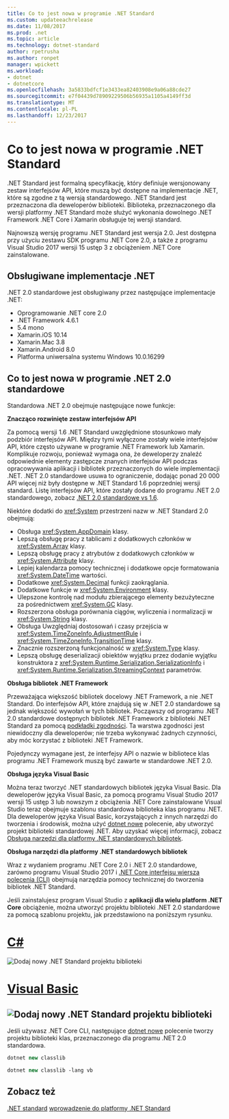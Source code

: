 ```yaml
---
title: Co to jest nowa w programie .NET Standard
ms.custom: updateeachrelease
ms.date: 11/08/2017
ms.prod: .net
ms.topic: article
ms.technology: dotnet-standard
author: rpetrusha
ms.author: ronpet
manager: wpickett
ms.workload:
- dotnet
- dotnetcore
ms.openlocfilehash: 3a5833bdfcf1e3433ea82403908e9a06a88cde27
ms.sourcegitcommit: e7f04439d78909229506b56935a1105a4149ff3d
ms.translationtype: MT
ms.contentlocale: pl-PL
ms.lasthandoff: 12/23/2017
---
```

# <a name="whats-new-in-the-net-standard"></a>Co to jest nowa w programie .NET Standard

.NET Standard jest formalną specyfikację, który definiuje wersjonowany zestaw interfejsów API, które muszą być dostępne na implementacje .NET, które są zgodne z tą wersją standardowego. .NET Standard jest przeznaczona dla deweloperów biblioteki. Biblioteka, przeznaczonego dla wersji platformy .NET Standard może służyć wykonania dowolnego .NET Framework .NET Core i Xamarin obsługuje tej wersji standard.

Najnowszą wersję programu .NET Standard jest wersja 2.0. Jest dostępna przy użyciu zestawu SDK programu .NET Core 2.0, a także z programu Visual Studio 2017 wersji 15 ustęp 3 z obciążeniem .NET Core zainstalowane.

## <a name="supported-net-implementations"></a>Obsługiwane implementacje .NET

.NET 2.0 standardowe jest obsługiwany przez następujące implementacje .NET:

- Oprogramowanie .NET core 2.0
- .NET Framework 4.6.1
- 5.4 mono
- Xamarin.iOS 10.14
- Xamarin.Mac 3.8
- Xamarin.Android 8.0
- Platforma uniwersalna systemu Windows 10.0.16299

## <a name="whats-new-in-the-net-standard-20"></a>Co to jest nowa w programie .NET 2.0 standardowe
 
Standardowa .NET 2.0 obejmuje następujące nowe funkcje:

**Znacząco rozwinięte zestaw interfejsów API**

Za pomocą wersji 1.6 .NET Standard uwzględnione stosunkowo mały podzbiór interfejsów API. Między tymi wyłączone zostały wiele interfejsów API, które często używane w programie .NET Framework lub Xamarin. Komplikuje rozwoju, ponieważ wymaga ona, że deweloperzy znaleźć odpowiednie elementy zastępcze znanych interfejsów API podczas opracowywania aplikacji i bibliotek przeznaczonych do wiele implementacji .NET. .NET 2.0 standardowe usuwa to ograniczenie, dodając ponad 20 000 API więcej niż były dostępne w .NET Standard 1.6 poprzedniej wersji standard. Listę interfejsów API, które zostały dodane do programu .NET 2.0 standardowego, zobacz [.NET 2.0 standardowe vs 1.6](https://raw.githubusercontent.com/dotnet/standard/master/docs/versions/netstandard2.0_diff.md). 

Niektóre dodatki do <xref:System> przestrzeni nazw w .NET Standard 2.0 obejmują:

- Obsługa <xref:System.AppDomain> klasy.
- Lepszą obsługę pracy z tablicami z dodatkowych członków w <xref:System.Array> klasy.
- Lepszą obsługę pracy z atrybutów z dodatkowych członków w <xref:System.Attribute> klasy.
- Lepiej kalendarza pomocy technicznej i dodatkowe opcje formatowania <xref:System.DateTime> wartości.
- Dodatkowe <xref:System.Decimal> funkcji zaokrąglania.
- Dodatkowe funkcje w <xref:System.Environment> klasy.
- Ulepszone kontrolę nad modułu zbierającego elementy bezużyteczne za pośrednictwem <xref:System.GC> klasy.
- Rozszerzona obsługa porównania ciągów, wyliczenia i normalizacji w <xref:System.String> klasy.
- Obsługa Uwzględniaj dostosowań i czasy przejścia w <xref:System.TimeZoneInfo.AdjustmentRule> i <xref:System.TimeZoneInfo.TransitionTime> klasy.
- Znacznie rozszerzoną funkcjonalność w <xref:System.Type> klasy.
- Lepszą obsługę deserializacji obiektów wyjątku przez dodanie wyjątku konstruktora z <xref:System.Runtime.Serialization.SerializationInfo> i <xref:System.Runtime.Serialization.StreamingContext> parametrów.

**Obsługa bibliotek .NET Framework**

Przeważająca większość bibliotek docelowy .NET Framework, a nie .NET Standard. Do interfejsów API, które znajdują się w .NET 2.0 standardowe są jednak większość wywołań w tych bibliotek. Począwszy od programu .NET 2.0 standardowe dostępnych bibliotek .NET Framework z biblioteki .NET Standard za pomocą [podkładki zgodności](https://github.com/dotnet/standard/blob/master/docs/netstandard-20/README.md#assembly-unification). Ta warstwa zgodności jest niewidoczny dla deweloperów; nie trzeba wykonywać żadnych czynności, aby móc korzystać z biblioteki .NET Framework.

Pojedynczy wymagane jest, że interfejsy API o nazwie w bibliotece klas programu .NET Framework muszą być zawarte w standardowe .NET 2.0.

**Obsługa języka Visual Basic**

Można teraz tworzyć .NET standardowych bibliotek języka Visual Basic. Dla deweloperów języka Visual Basic, za pomocą programu Visual Studio 2017 wersji 15 ustęp 3 lub nowszym z obciążenia .NET Core zainstalowane Visual Studio teraz obejmuje szablonu standardowa biblioteka klas programu .NET. Dla deweloperów języka Visual Basic, korzystających z innych narzędzi do tworzenia i środowisk, można użyć [dotnet nowe](../../core/tools/dotnet-new.md) polecenie, aby utworzyć projekt biblioteki standardowej .NET. Aby uzyskać więcej informacji, zobacz [Obsługa narzędzi dla platformy .NET standardowych bibliotek](#tooling).

<a name="tooling" />**Obsługa narzędzi dla platformy .NET standardowych bibliotek**

Wraz z wydaniem programu .NET Core 2.0 i .NET 2.0 standardowe, zarówno programu Visual Studio 2017 i [.NET Core interfejsu wiersza polecenia (CLI)](../../core/tools/index.md) obejmują narzędzia pomocy technicznej do tworzenia bibliotek .NET Standard. 

Jeśli zainstalujesz program Visual Studio z **aplikacji dla wielu platform .NET Core** obciążenie, można utworzyć projektu biblioteki .NET 2.0 standardowe za pomocą szablonu projektu, jak przedstawiono na poniższym rysunku. 

# <a name="ctabcsharp"></a>[C#](#tab/csharp)
![Dodaj nowy .NET Standard projektu biblioteki](./media/std-project-cs.png)
# <a name="visual-basictabvisual-basic"></a>[Visual Basic](#tab/visual-basic)
<a name="add-new-net-standard-library-projectmediastd-project-vbpng"></a>![Dodaj nowy .NET Standard projektu biblioteki](./media/std-project-vb.png)
---

Jeśli używasz .NET Core CLI, następujące [dotnet nowe](../../core/tools/dotnet-new.md) polecenie tworzy projektu biblioteki klas, przeznaczonego dla programu .NET 2.0 standardowa.

```csharp
dotnet new classlib
```
```vb
dotnet new classlib -lang vb
```
  
## <a name="see-also"></a>Zobacz też
[.NET standard](../net-standard.md)
[wprowadzenie do platformy .NET Standard](https://blogs.msdn.microsoft.com/dotnet/2016/09/26/introducing-net-standard/)
